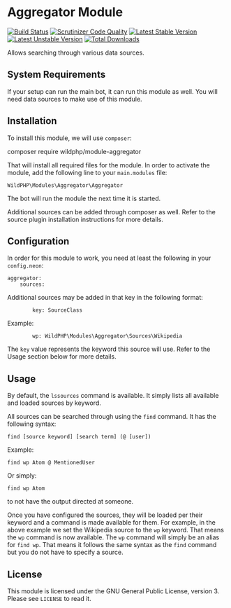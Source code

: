 # Aggregator Module
[![Build Status](https://scrutinizer-ci.com/g/WildPHP/module-aggregator/badges/build.png?b=master)](https://scrutinizer-ci.com/g/WildPHP/module-aggregator/build-status/master)
[![Scrutinizer Code Quality](https://scrutinizer-ci.com/g/WildPHP/module-aggregator/badges/quality-score.png?b=master)](https://scrutinizer-ci.com/g/WildPHP/module-aggregator/?branch=master)
[![Latest Stable Version](https://poser.pugx.org/wildphp/module-aggregator/v/stable)](https://packagist.org/packages/wildphp/module-aggregator)
[![Latest Unstable Version](https://poser.pugx.org/wildphp/module-aggregator/v/unstable)](https://packagist.org/packages/wildphp/module-aggregator)
[![Total Downloads](https://poser.pugx.org/wildphp/module-aggregator/downloads)](https://packagist.org/packages/wildphp/module-aggregator)

Allows searching through various data sources.

## System Requirements
If your setup can run the main bot, it can run this module as well. You will need data sources to make use of this module.

## Installation
To install this module, we will use `composer`:

composer require wildphp/module-aggregator

That will install all required files for the module. In order to activate the module, add the following line to your `main.modules` file:

    WildPHP\Modules\Aggregator\Aggregator

The bot will run the module the next time it is started.

Additional sources can be added through composer as well. Refer to the source plugin installation instructions for more details.

## Configuration
In order for this module to work, you need at least the following in your `config.neon`:

```
aggregator:
	sources:
```

Additional sources may be added in that key in the following format:
```
		key: SourceClass
```

Example:
```
		wp: WildPHP\Modules\Aggregator\Sources\Wikipedia
```

The `key` value represents the keyword this source will use. Refer to the Usage section below for more details.

## Usage
By default, the `lssources` command is available. It simply lists all available and loaded sources by keyword.

All sources can be searched through using the `find` command. It has the following syntax:

```
find [source keyword] [search term] (@ [user])
```

Example:
```
find wp Atom @ MentionedUser
```

Or simply:
```
find wp Atom
```
to not have the output directed at someone.

Once you have configured the sources, they will be loaded per their keyword and a command is made available for them. For example, in the above example we set the Wikipedia source to the `wp` keyword. That means the `wp` command is now available.
The `wp` command will simply be an alias for `find wp`. That means it follows the same syntax as the `find` command but you do not have to specify a source.

## License
This module is licensed under the GNU General Public License, version 3. Please see `LICENSE` to read it.
